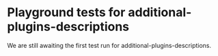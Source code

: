 # Playground tests for additional-plugins-descriptions
We are still awaiting the first test run for additional-plugins-descriptions.
